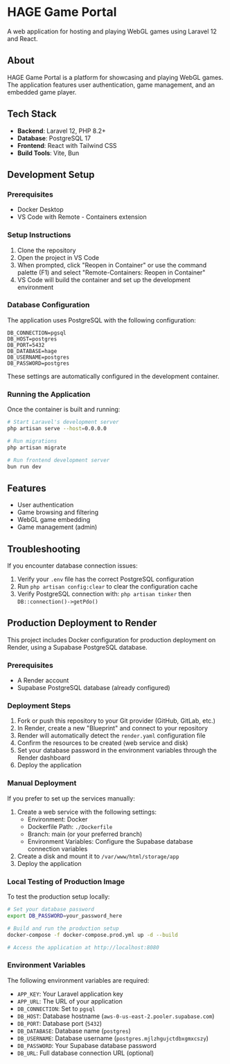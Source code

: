 # HAGE Game Portal

A web application for hosting and playing WebGL games using Laravel 12 and React.

## About

HAGE Game Portal is a platform for showcasing and playing WebGL games. The application features user authentication, game management, and an embedded game player.

## Tech Stack

- **Backend**: Laravel 12, PHP 8.2+
- **Database**: PostgreSQL 17
- **Frontend**: React with Tailwind CSS
- **Build Tools**: Vite, Bun

## Development Setup

### Prerequisites

- Docker Desktop
- VS Code with Remote - Containers extension

### Setup Instructions

1. Clone the repository
2. Open the project in VS Code
3. When prompted, click "Reopen in Container" or use the command palette (F1) and select "Remote-Containers: Reopen in Container"
4. VS Code will build the container and set up the development environment

### Database Configuration

The application uses PostgreSQL with the following configuration:

```
DB_CONNECTION=pgsql
DB_HOST=postgres
DB_PORT=5432
DB_DATABASE=hage
DB_USERNAME=postgres
DB_PASSWORD=postgres
```

These settings are automatically configured in the development container.

### Running the Application

Once the container is built and running:

```bash
# Start Laravel's development server
php artisan serve --host=0.0.0.0

# Run migrations
php artisan migrate

# Run frontend development server
bun run dev
```

## Features

- User authentication
- Game browsing and filtering
- WebGL game embedding
- Game management (admin)

## Troubleshooting

If you encounter database connection issues:

1. Verify your `.env` file has the correct PostgreSQL configuration
2. Run `php artisan config:clear` to clear the configuration cache
3. Verify PostgreSQL connection with: `php artisan tinker` then `DB::connection()->getPdo()` 

## Production Deployment to Render

This project includes Docker configuration for production deployment on Render, using a Supabase PostgreSQL database.

### Prerequisites

- A Render account
- Supabase PostgreSQL database (already configured)

### Deployment Steps

1. Fork or push this repository to your Git provider (GitHub, GitLab, etc.)
2. In Render, create a new "Blueprint" and connect to your repository
3. Render will automatically detect the `render.yaml` configuration file
4. Confirm the resources to be created (web service and disk)
5. Set your database password in the environment variables through the Render dashboard
6. Deploy the application

### Manual Deployment

If you prefer to set up the services manually:

1. Create a web service with the following settings:
   - Environment: Docker
   - Dockerfile Path: `./Dockerfile`
   - Branch: main (or your preferred branch)
   - Environment Variables: Configure the Supabase database connection variables
2. Create a disk and mount it to `/var/www/html/storage/app`
3. Deploy the application

### Local Testing of Production Image

To test the production setup locally:

```bash
# Set your database password
export DB_PASSWORD=your_password_here

# Build and run the production setup
docker-compose -f docker-compose.prod.yml up -d --build

# Access the application at http://localhost:8080
```

### Environment Variables

The following environment variables are required:

- `APP_KEY`: Your Laravel application key
- `APP_URL`: The URL of your application
- `DB_CONNECTION`: Set to `pgsql`
- `DB_HOST`: Database hostname (`aws-0-us-east-2.pooler.supabase.com`)
- `DB_PORT`: Database port (`5432`)
- `DB_DATABASE`: Database name (`postgres`)
- `DB_USERNAME`: Database username (`postgres.mjlzhgujctdbxgmxcszy`)
- `DB_PASSWORD`: Your Supabase database password
- `DB_URL`: Full database connection URL (optional) 